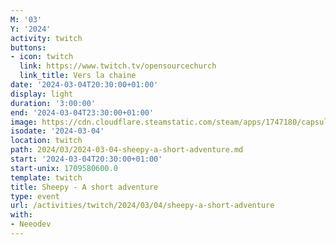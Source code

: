 ```yaml
---
M: '03'
Y: '2024'
activity: twitch
buttons:
- icon: twitch
  link: https://www.twitch.tv/opensourcechurch
  link_title: Vers la chaine
date: '2024-03-04T20:30:00+01:00'
display: light
duration: '3:00:00'
end: '2024-03-04T23:30:00+01:00'
image: https://cdn.cloudflare.steamstatic.com/steam/apps/1747180/capsule_616x353.jpg
isodate: '2024-03-04'
location: twitch
path: 2024/03/2024-03-04-sheepy-a-short-adventure.md
start: '2024-03-04T20:30:00+01:00'
start-unix: 1709580600.0
template: twitch
title: Sheepy - A short adventure
type: event
url: /activities/twitch/2024/03/04/sheepy-a-short-adventure
with:
- Neeodev
---
```


